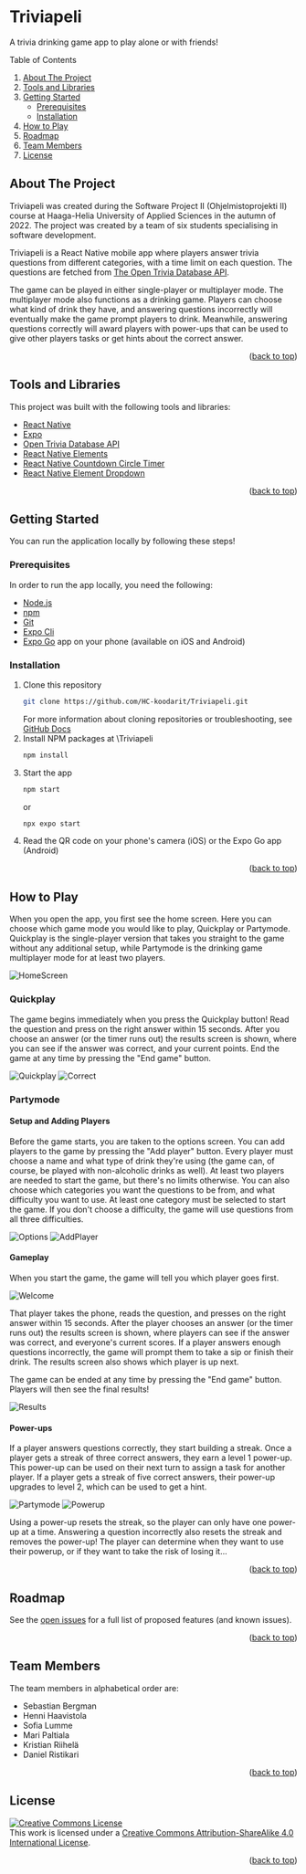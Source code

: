 <a name="readme-top"></a>
<!--
*** Thanks for checking out the Best-README-Template. If you have a suggestion
*** that would make this better, please fork the repo and create a pull request
*** or simply open an issue with the tag "enhancement".
*** Don't forget to give the project a star!
*** Thanks again! Now go create something AMAZING! :D
-->

# Triviapeli

A trivia drinking game app to play alone or with friends!

<!-- TABLE OF CONTENTS -->
  <summary>Table of Contents</summary>
  <ol>
    <li>
      <a href="#about-the-project">About The Project</a>
    </li>
    <li><a href="#tools-and-libraries">Tools and Libraries</a></li>
    <li>
      <a href="#getting-started">Getting Started</a>
      <ul>
        <li><a href="#prerequisites">Prerequisites</a></li>
        <li><a href="#installation">Installation</a></li>
      </ul>
    </li>
    <li><a href="#how-to-play">How to Play</a></li>
    <li><a href="#roadmap">Roadmap</a></li>
    <li><a href="#team-members">Team Members</a></li>
    <li><a href="#license">License</a></li>
  </ol>



<!-- ABOUT THE PROJECT -->
## About The Project

Triviapeli was created during the Software Project II (Ohjelmistoprojekti II) course at Haaga-Helia University of Applied Sciences in the autumn of 2022. The project was created by a team of six students specialising in software development.

Triviapeli is a React Native mobile app where players answer trivia questions from different categories, with a time limit on each question. The questions are fetched from [The Open Trivia Database API](https://opentdb.com/api_config.php).

The game can be played in either single-player or multiplayer mode. The multiplayer mode also functions as a drinking game. Players can choose what kind of drink they have, and answering questions incorrectly will eventually make the game prompt players to drink. Meanwhile, answering questions correctly will award players with power-ups that can be used to give other players tasks or get hints about the correct answer.

<p align="right">(<a href="#readme-top">back to top</a>)</p>


<!-- TOOLS AND LIBRARIES -->
## Tools and Libraries

This project was built with the following tools and libraries:

* [React Native](https://reactnative.dev/)
* [Expo](https://expo.dev/)
* [Open Trivia Database API](https://opentdb.com/api_config.php)
* [React Native Elements](https://reactnativeelements.com/)
* [React Native Countdown Circle Timer](https://www.npmjs.com/package/react-native-countdown-circle-timer)
* [React Native Element Dropdown](https://www.npmjs.com/package/react-native-element-dropdown)

<p align="right">(<a href="#readme-top">back to top</a>)</p>



<!-- GETTING STARTED -->
## Getting Started

You can run the application locally by following these steps!

### Prerequisites

In order to run the app locally, you need the following:
* [Node.js](https://nodejs.org/en/)
* [npm](https://docs.npmjs.com/downloading-and-installing-node-js-and-npm)
* [Git](https://www.git-scm.com/)
* [Expo Cli](https://docs.expo.dev/get-started/installation/#1-expo-cli)
* [Expo Go](https://docs.expo.dev/get-started/installation/#2-expo-go-app-for-android-and) app on your phone (available on iOS and Android)

### Installation

1. Clone this repository
   ```sh
   git clone https://github.com/HC-koodarit/Triviapeli.git
   ```
   For more information about cloning repositories or troubleshooting, see [GitHub Docs](https://docs.github.com/en/repositories/creating-and-managing-repositories/cloning-a-repository)
2. Install NPM packages at \Triviapeli
   ```sh
   npm install
   ```
3. Start the app
   ```sh
   npm start
   ```
   or
      ```sh
   npx expo start
   ```
4. Read the QR code on your phone's camera (iOS) or the Expo Go app (Android)

<p align="right">(<a href="#readme-top">back to top</a>)</p>



<!-- HOW TO PLAY -->
## How to Play

When you open the app, you first see the home screen. Here you can choose which game mode you would like to play, Quickplay or Partymode. Quickplay is the single-player version that takes you straight to the game without any additional setup, while Partymode is the drinking game multiplayer mode for at least two players.

![HomeScreen](https://github.com/HC-koodarit/Triviapeli/blob/main/readme-images/homescreen.jpg)

### Quickplay

The game begins immediately when you press the Quickplay button! Read the question and press on the right answer within 15 seconds. After you choose an answer (or the timer runs out) the results screen is shown, where you can see if the answer was correct, and your current points. End the game at any time by pressing the "End game" button.

![Quickplay](https://github.com/HC-koodarit/Triviapeli/blob/main/readme-images/quickplay.jpg) ![Correct](https://github.com/HC-koodarit/Triviapeli/blob/main/readme-images/correct.jpg)

### Partymode

#### Setup and Adding Players

Before the game starts, you are taken to the options screen. You can add players to the game by pressing the "Add player" button. Every player must choose a name and what type of drink they're using (the game can, of course, be played with non-alcoholic drinks as well). At least two players are needed to start the game, but there's no limits otherwise. You can also choose which categories you want the questions to be from, and what difficulty you want to use. At least one category must be selected to start the game. If you don't choose a difficulty, the game will use questions from all three difficulties.

![Options](https://github.com/HC-koodarit/Triviapeli/blob/main/readme-images/options.jpg) ![AddPlayer](https://github.com/HC-koodarit/Triviapeli/blob/main/readme-images/addplayer.jpg)

#### Gameplay

When you start the game, the game will tell you which player goes first.

![Welcome](https://github.com/HC-koodarit/Triviapeli/blob/main/readme-images/welcome.jpg)

That player takes the phone, reads the question, and presses on the right answer within 15 seconds. After the player chooses an answer (or the timer runs out) the results screen is shown, where players can see if the answer was correct, and everyone's current scores. If a player answers enough questions incorrectly, the game will prompt them to take a sip or finish their drink. The results screen also shows which player is up next.

The game can be ended at any time by pressing the "End game" button. Players will then see the final results!

![Results](https://github.com/HC-koodarit/Triviapeli/blob/main/readme-images/results.jpg)

#### Power-ups

If a player answers questions correctly, they start building a streak. Once a player gets a streak of three correct answers, they earn a level 1 power-up. This power-up can be used on their next turn to assign a task for another player. If a player gets a streak of five correct answers, their power-up upgrades to level 2, which can be used to get a hint.

![Partymode](https://github.com/HC-koodarit/Triviapeli/blob/main/readme-images/partymode.jpg) ![Powerup](https://github.com/HC-koodarit/Triviapeli/blob/main/readme-images/powerup.jpg)

Using a power-up resets the streak, so the player can only have one power-up at a time. Answering a question incorrectly also resets the streak and removes the power-up! The player can determine when they want to use their powerup, or if they want to take the risk of losing it...

<p align="right">(<a href="#readme-top">back to top</a>)</p>



<!-- ROADMAP -->
## Roadmap

See the [open issues](https://github.com/HC-koodarit/Triviapeli/issues) for a full list of proposed features (and known issues).

<p align="right">(<a href="#readme-top">back to top</a>)</p>



<!-- TEAM MEMBERS -->
## Team Members

The team members in alphabetical order are:

* Sebastian Bergman
* Henni Haavistola
* Sofia Lumme
* Mari Paltiala
* Kristian Riihelä
* Daniel Ristikari

<p align="right">(<a href="#readme-top">back to top</a>)</p>



<!-- LICENSE -->
## License

<a rel="license" href="http://creativecommons.org/licenses/by-sa/4.0/"><img alt="Creative Commons License" style="border-width:0" src="https://i.creativecommons.org/l/by-sa/4.0/88x31.png" /></a><br />This work is licensed under a <a rel="license" href="http://creativecommons.org/licenses/by-sa/4.0/">Creative Commons Attribution-ShareAlike 4.0 International License</a>.

<p align="right">(<a href="#readme-top">back to top</a>)</p>


